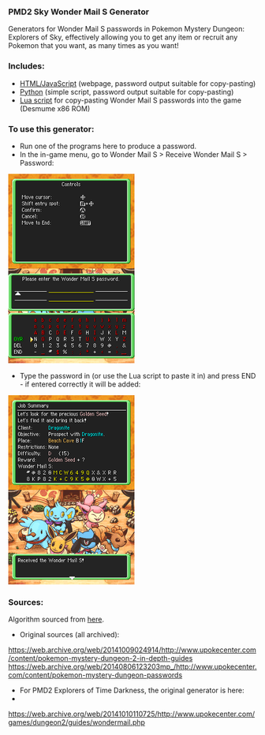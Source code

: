 ### PMD2 Sky Wonder Mail S Generator

Generators for Wonder Mail S passwords in Pokemon Mystery Dungeon: Explorers of Sky, effectively allowing you to get any item or recruit any Pokemon that you want, as many times as you want! 

### Includes:

- [HTML/JavaScript](https://github.com/lorcan2440/PMD-2-Wonder-Mail-Generator/tree/main/html-js) (webpage, password output suitable for copy-pasting)
- [Python](https://github.com/lorcan2440/PMD-2-Wonder-Mail-Generator/tree/main/python) (simple script, password output suitable for copy-pasting)
- [Lua script](https://github.com/lorcan2440/PMD-2-Wonder-Mail-Generator/tree/main/lua) for copy-pasting Wonder Mail S passwords into the game (Desmume x86 ROM)

### To use this generator:
- Run one of the programs here to produce a password.
- In the in-game menu, go to Wonder Mail S > Receive Wonder Mail S > Password:

![EnterPassword.png](EnterPassword.png)
- Type the password in (or use the Lua script to paste it in) and press END - if entered correctly it will be added:

![ReceivedWM.png](ReceivedWM.png)

### Sources:

Algorithm sourced from [here](https://syphist.com/pmd/explorers/wondermail.html).

- Original sources (all archived):

https://web.archive.org/web/20141009024914/http://www.upokecenter.com/content/pokemon-mystery-dungeon-2-in-depth-guides
https://web.archive.org/web/20140806123203mp_/http://www.upokecenter.com/content/pokemon-mystery-dungeon-passwords

- For PMD2 Explorers of Time Darkness, the original generator is here:
- 
https://web.archive.org/web/20141010110725/http://www.upokecenter.com/games/dungeon2/guides/wondermail.php
